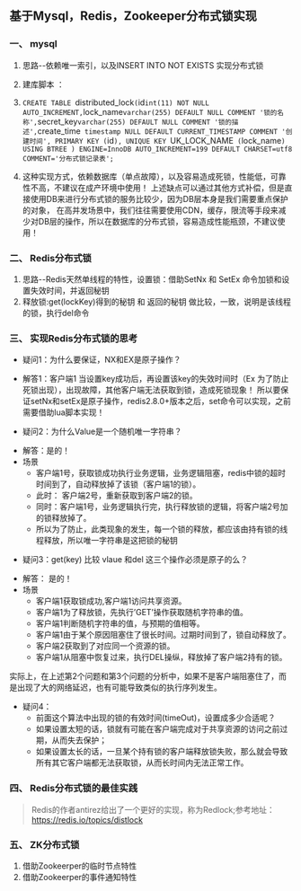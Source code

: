 ## 基于Mysql，Redis，Zookeeper分布式锁实现

### 一、 mysql
 1. 思路--依赖唯一索引，以及INSERT INTO NOT EXISTS 实现分布式锁
 
 2. 建库脚本 ：
 
 3. `CREATE TABLE `distributed_lock` (
  `id` int(11) NOT NULL AUTO_INCREMENT,
  `lock_name` varchar(255) DEFAULT NULL COMMENT '锁的名称',
  `secret_key` varchar(255) DEFAULT NULL COMMENT '锁的描述',
  `create_time` timestamp NULL DEFAULT CURRENT_TIMESTAMP COMMENT '创建时间',
  PRIMARY KEY (`id`),
  UNIQUE KEY `UK_LOCK_NAME` (`lock_name`) USING BTREE
) ENGINE=InnoDB AUTO_INCREMENT=199 DEFAULT CHARSET=utf8 COMMENT='分布式锁记录表';`

4. 这种实现方式，依赖数据库（单点故障），以及容易造成死锁，性能低，可靠性不高，不建议在成产环境中使用！
 上述缺点可以通过其他方式补偿，但是直接使用DB来进行分布式锁的服务比较少，因为DB层本身是我们需要重点保护的对象，
 在高并发场景中，我们往往需要使用CDN，缓存，限流等手段来减少对DB层的操作，所以在数据库的分布式锁，容易造成性能瓶颈，不建议使用！
 
### 二、 Redis分布式锁
1. 思路--Redis天然单线程的特性，设置锁：借助SetNx 和 SetEx 命令加锁和设置失效时间，并返回秘钥
2. 释放锁:get(lockKey)得到的秘钥 和 返回的秘钥 做比较，一致，说明是该线程的锁，执行del命令

### 三、 实现Redis分布式锁的思考
   - 疑问1：为什么要保证，NX和EX是原子操作？
   - 解答1：客户端1 当设置key成功后，再设置该key的失效时间时（Ex 为了防止死锁出现），出现故障，其他客户端无法获取到锁，造成死锁现象！
         所以要保证setNx和setEx是原子操作，redis2.8.0+版本之后，set命令可以实现，之前需要借助lua脚本实现！
 
   - 疑问2：为什么Value是一个随机唯一字符串？
   * 解答：是的！
   * 场景
     *  客户端1号，获取锁成功执行业务逻辑，业务逻辑阻塞，redis中锁的超时时间到了，自动释放掉了该锁（客户端1的锁）。
     *  此时： 客户端2号，重新获取到客户端2的锁。
     *  同时：客户端1号，业务逻辑执行完，执行释放锁的逻辑，将客户端2号加的锁释放掉了。
     *  所以为了防止，此类现象的发生，每一个锁的释放，都应该由持有锁的线程释放，所以唯一字符串是这把锁的秘钥

 
   - 疑问3：get(key) 比较 vlaue 和del 这三个操作必须是原子的么？
   * 解答： 是的！
   * 场景
     *  客户端1获取锁成功,客户端1访问共享资源。
     *  客户端1为了释放锁，先执行’GET’操作获取随机字符串的值。
     *  客户端1判断随机字符串的值，与预期的值相等。
     *  客户端1由于某个原因阻塞住了很长时间。过期时间到了，锁自动释放了。
     *  客户端2获取到了对应同一个资源的锁。
     *  客户端1从阻塞中恢复过来，执行DEL操纵，释放掉了客户端2持有的锁。

   实际上，在上述第2个问题和第3个问题的分析中，如果不是客户端阻塞住了，而是出现了大的网络延迟，也有可能导致类似的执行序列发生。
 
   - 疑问4：
       * 前面这个算法中出现的锁的有效时间(timeOut)，设置成多少合适呢？
       * 如果设置太短的话，锁就有可能在客户端完成对于共享资源的访问之前过期，从而失去保护；
       * 如果设置太长的话，一旦某个持有锁的客户端释放锁失败，那么就会导致所有其它客户端都无法获取锁，从而长时间内无法正常工作。

### 四、 Redis分布式锁的最佳实践
> Redis的作者antirez给出了一个更好的实现，称为Redlock;参考地址：https://redis.io/topics/distlock

### 五、 ZK分布式锁

1. 借助Zookeerper的临时节点特性
2. 借助Zookeerper的事件通知特性

         
         
    

